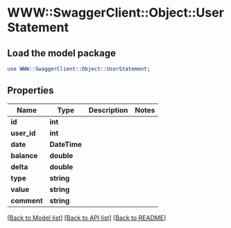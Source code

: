 # WWW::SwaggerClient::Object::UserStatement

## Load the model package
```perl
use WWW::SwaggerClient::Object::UserStatement;
```

## Properties
Name | Type | Description | Notes
------------ | ------------- | ------------- | -------------
**id** | **int** |  | 
**user_id** | **int** |  | 
**date** | **DateTime** |  | 
**balance** | **double** |  | 
**delta** | **double** |  | 
**type** | **string** |  | 
**value** | **string** |  | 
**comment** | **string** |  | 

[[Back to Model list]](../README.md#documentation-for-models) [[Back to API list]](../README.md#documentation-for-api-endpoints) [[Back to README]](../README.md)


